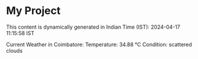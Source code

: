 # My Project

This content is dynamically generated in Indian Time (IST): 2024-04-17 11:15:58 IST


Current Weather in Coimbatore:
Temperature: 34.88 °C
Condition: scattered clouds
